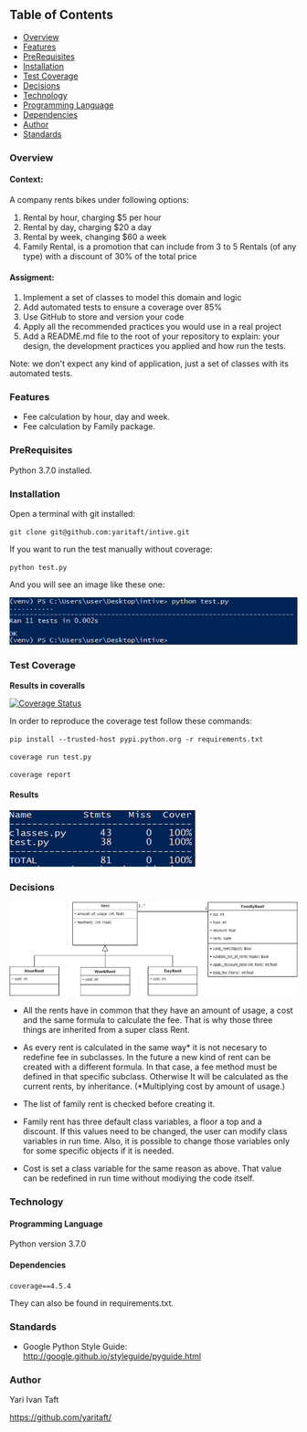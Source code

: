 ## Table of Contents

- [Overview](#Overview)
- [Features](#Features)
- [PreRequisites](#PreRequisites)
- [Installation](#Installation)
- [Test Coverage](#test-coverage)
- [Decisions](#Decisions)
- [Technology](#Technology)
- [Programming Language](#programming-language)
- [Dependencies](#Dependencies)
- [Author](#Author)
- [Standards](#Standards)

### Overview

#### Context:

A company rents bikes under following options: 

1. Rental by hour, charging $5 per hour 
2. Rental by day, charging $20 a day 
3. Rental by week, changing $60 a week 
4. Family Rental, is a promotion that can include from 3 to 5 Rentals (of any type) with a discount of 30% of the total price 

#### Assigment: 
1. Implement a set of classes to model this domain and logic 
2. Add automated tests to ensure a coverage over 85% 
3. Use GitHub to store and version your code 
4. Apply all the recommended practices you would use in a real project 
5. Add a README.md file to the root of your repository to explain: your design, the development practices you applied and how run the tests. 

Note: we don't expect any kind of application, just a set of classes with its automated tests. 


### Features

- Fee calculation by hour, day and week.
- Fee calculation by Family package.

### PreRequisites

Python 3.7.0 installed.

### Installation

Open a terminal with git installed:

`git clone git@github.com:yaritaft/intive.git `

If you want to run the test manually without coverage:

`python test.py`

And you will see an image like these one:

![](https://github.com/yaritaft/intive/blob/master/images/test_manually.PNG)

### Test Coverage

**Results in coveralls**

[![Coverage Status](https://coveralls.io/repos/github/yaritaft/intive/badge.svg)](https://coveralls.io/github/yaritaft/intive)

In order to reproduce the coverage test follow these commands:

`pip install --trusted-host pypi.python.org -r requirements.txt`

`coverage run test.py`

`coverage report`

#### Results

![](https://github.com/yaritaft/intive/blob/master/images/coverage_report.PNG)


### Decisions

![](https://github.com/yaritaft/intive/blob/master/images/class_diagram.jpg)

- All the rents have in common that they have an amount of usage, a cost and the same formula to calculate the fee. That is why those three things are inherited from a super class Rent.

- As every rent is calculated in the same way* it is not necesary to redefine fee in subclasses. In the future a new kind of rent can be created with a different formula. In that case, a fee method must be defined in that specific subclass. Otherwise It will be calculated as the current rents, by inheritance. (*Multiplying cost by amount of usage.)

- The list of family rent is checked before creating it.

- Family rent has three default class variables, a floor a top and a discount. If this values need to be changed, the user can modify class variables in run time. Also, it is possible to change those variables only for some specific objects if it is needed.

- Cost is set a class variable for the same reason as above. That value can be redefined in run time without modiying the code itself.

### Technology

#### Programming Language

Python version 3.7.0

#### Dependencies 
`coverage==4.5.4`

They can also be found in requirements.txt.

### Standards

- Google Python Style Guide: http://google.github.io/styleguide/pyguide.html


### Author
Yari Ivan Taft

https://github.com/yaritaft/